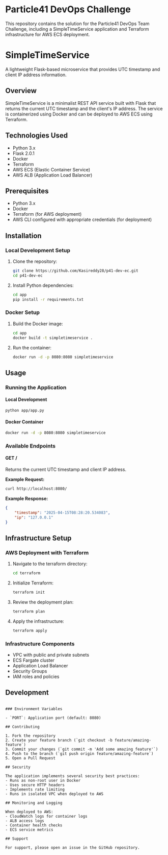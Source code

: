 # Particle41 DevOps Challenge

This repository contains the solution for the Particle41 DevOps Team Challenge, including a SimpleTimeService application and Terraform infrastructure for AWS ECS deployment.


# SimpleTimeService

A lightweight Flask-based microservice that provides UTC timestamp and client IP address information.

## Overview

SimpleTimeService is a minimalist REST API service built with Flask that returns the current UTC timestamp and the client's IP address. The service is containerized using Docker and can be deployed to AWS ECS using Terraform.

## Technologies Used

- Python 3.x
- Flask 2.0.1
- Docker
- Terraform
- AWS ECS (Elastic Container Service)
- AWS ALB (Application Load Balancer)

## Prerequisites

- Python 3.x
- Docker
- Terraform (for AWS deployment)
- AWS CLI configured with appropriate credentials (for deployment)

## Installation

### Local Development Setup

1. Clone the repository:
   ```bash
   git clone https://github.com/Kasireddy28/p41-dev-ec.git
   cd p41-dev-ec
   ```

2. Install Python dependencies:
   ```bash
   cd app
   pip install -r requirements.txt
   ```

### Docker Setup

1. Build the Docker image:
   ```bash
   cd app
   docker build -t simpletimeservice .
   ```

2. Run the container:
   ```bash
   docker run -d -p 8080:8080 simpletimeservice
   ```

## Usage

### Running the Application

#### Local Development
```bash
python app/app.py
```

#### Docker Container
```bash
docker run -d -p 8080:8080 simpletimeservice
```

### Available Endpoints

#### GET /
Returns the current UTC timestamp and client IP address.

**Example Request:**
```bash
curl http://localhost:8080/
```

**Example Response:**
```json
{
    "timestamp": "2025-04-15T08:28:20.534083",
    "ip": "127.0.0.1"
}
```

## Infrastructure Setup

### AWS Deployment with Terraform

1. Navigate to the terraform directory:
   ```bash
   cd terraform
   ```

2. Initialize Terraform:
   ```bash
   terraform init
   ```

3. Review the deployment plan:
   ```bash
   terraform plan
   ```

4. Apply the infrastructure:
   ```bash
   terraform apply
   ```

### Infrastructure Components

- VPC with public and private subnets
- ECS Fargate cluster
- Application Load Balancer
- Security Groups
- IAM roles and policies

## Development
```

### Environment Variables

- `PORT`: Application port (default: 8080)

## Contributing

1. Fork the repository
2. Create your feature branch (`git checkout -b feature/amazing-feature`)
3. Commit your changes (`git commit -m 'Add some amazing feature'`)
4. Push to the branch (`git push origin feature/amazing-feature`)
5. Open a Pull Request

## Security

The application implements several security best practices:
- Runs as non-root user in Docker
- Uses secure HTTP headers
- Implements rate limiting
- Runs in isolated VPC when deployed to AWS

## Monitoring and Logging

When deployed to AWS:
- CloudWatch logs for container logs
- ALB access logs
- Container health checks
- ECS service metrics

## Support

For support, please open an issue in the GitHub repository.
